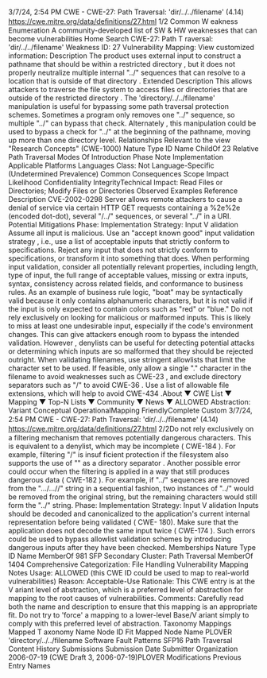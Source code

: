 3/7/24, 2:54 PM CWE - CWE-27: Path Traversal: 'dir/../../ﬁlename' (4.14)
https://cwe.mitre.org/data/deﬁnitions/27.html 1/2
Common W eakness Enumeration
A community-developed list of SW & HW weaknesses that can become
vulnerabilities
Home Search
CWE-27: Path T raversal: 'dir/../../filename'
Weakness ID: 27
Vulnerability Mapping: 
View customized information:
 Description
The product uses external input to construct a pathname that should be within a restricted directory , but it does not properly neutralize
multiple internal "../" sequences that can resolve to a location that is outside of that directory .
 Extended Description
This allows attackers to traverse the file system to access files or directories that are outside of the restricted directory .
The 'directory/../../filename' manipulation is useful for bypassing some path traversal protection schemes. Sometimes a program only
removes one "../" sequence, so multiple "../" can bypass that check. Alternately , this manipulation could be used to bypass a check for
"../" at the beginning of the pathname, moving up more than one directory level.
 Relationships
 Relevant to the view "Research Concepts" (CWE-1000)
Nature Type ID Name
ChildOf 23 Relative Path Traversal
 Modes Of Introduction
Phase Note
Implementation
 Applicable Platforms
Languages
Class: Not Language-Specific (Undetermined Prevalence)
 Common Consequences
Scope Impact Likelihood
Confidentiality
IntegrityTechnical Impact: Read Files or Directories; Modify Files or Directories
 Observed Examples
Reference Description
CVE-2002-0298 Server allows remote attackers to cause a denial of service via certain HTTP GET requests containing
a %2e%2e (encoded dot-dot), several "/../" sequences, or several "../" in a URI.
 Potential Mitigations
Phase: Implementation
Strategy: Input V alidation
Assume all input is malicious. Use an "accept known good" input validation strategy , i.e., use a list of acceptable inputs that
strictly conform to specifications. Reject any input that does not strictly conform to specifications, or transform it into something
that does.
When performing input validation, consider all potentially relevant properties, including length, type of input, the full range of
acceptable values, missing or extra inputs, syntax, consistency across related fields, and conformance to business rules. As an
example of business rule logic, "boat" may be syntactically valid because it only contains alphanumeric characters, but it is not
valid if the input is only expected to contain colors such as "red" or "blue."
Do not rely exclusively on looking for malicious or malformed inputs. This is likely to miss at least one undesirable input,
especially if the code's environment changes. This can give attackers enough room to bypass the intended validation. However ,
denylists can be useful for detecting potential attacks or determining which inputs are so malformed that they should be rejected
outright.
When validating filenames, use stringent allowlists that limit the character set to be used. If feasible, only allow a single "."
character in the filename to avoid weaknesses such as CWE-23 , and exclude directory separators such as "/" to avoid CWE-36 .
Use a list of allowable file extensions, which will help to avoid CWE-434 .About ▼ CWE List ▼ Mapping ▼ Top-N Lists ▼ Community ▼ News ▼
ALLOWED
Abstraction: Variant
Conceptual OperationalMapping
FriendlyComplete Custom
3/7/24, 2:54 PM CWE - CWE-27: Path Traversal: 'dir/../../ﬁlename' (4.14)
https://cwe.mitre.org/data/deﬁnitions/27.html 2/2Do not rely exclusively on a filtering mechanism that removes potentially dangerous characters. This is equivalent to a denylist,
which may be incomplete ( CWE-184 ). For example, filtering "/" is insuf ficient protection if the filesystem also supports the use of
"\" as a directory separator . Another possible error could occur when the filtering is applied in a way that still produces dangerous
data ( CWE-182 ). For example, if "../" sequences are removed from the ".../...//" string in a sequential fashion, two instances of
"../" would be removed from the original string, but the remaining characters would still form the "../" string.
Phase: Implementation
Strategy: Input V alidation
Inputs should be decoded and canonicalized to the application's current internal representation before being validated ( CWE-
180). Make sure that the application does not decode the same input twice ( CWE-174 ). Such errors could be used to bypass
allowlist validation schemes by introducing dangerous inputs after they have been checked.
 Memberships
Nature Type ID Name
MemberOf 981 SFP Secondary Cluster: Path Traversal
MemberOf 1404 Comprehensive Categorization: File Handling
 Vulnerability Mapping Notes
Usage: ALLOWED (this CWE ID could be used to map to real-world vulnerabilities)
Reason: Acceptable-Use
Rationale:
This CWE entry is at the V ariant level of abstraction, which is a preferred level of abstraction for mapping to the root causes of
vulnerabilities.
Comments:
Carefully read both the name and description to ensure that this mapping is an appropriate fit. Do not try to 'force' a mapping to a
lower-level Base/V ariant simply to comply with this preferred level of abstraction.
 Taxonomy Mappings
Mapped T axonomy Name Node ID Fit Mapped Node Name
PLOVER 'directory/../../filename
Software Fault Patterns SFP16 Path Traversal
 Content History
 Submissions
Submission Date Submitter Organization
2006-07-19
(CWE Draft 3, 2006-07-19)PLOVER
 Modifications
 Previous Entry Names
